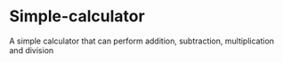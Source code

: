 # Simple-calculator
A simple calculator that can perform addition, subtraction, multiplication and division
